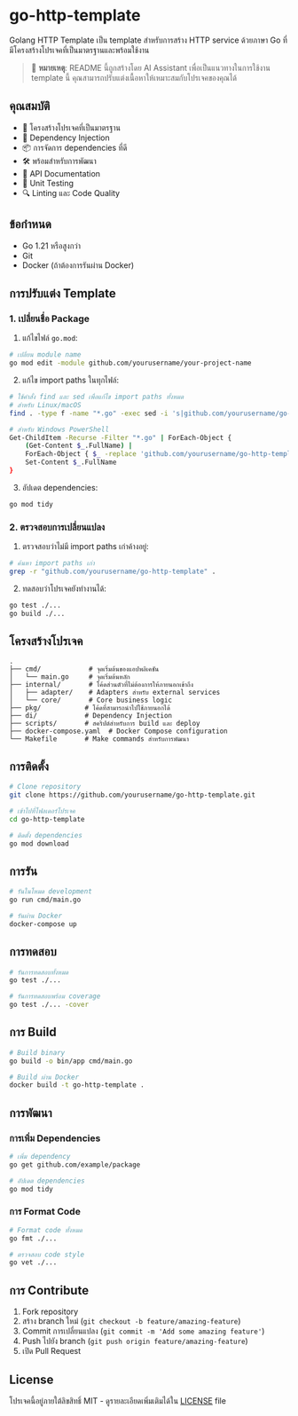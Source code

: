 # go-http-template

Golang HTTP Template เป็น template สำหรับการสร้าง HTTP service ด้วยภาษา Go ที่มีโครงสร้างโปรเจคที่เป็นมาตรฐานและพร้อมใช้งาน

> 📝 **หมายเหตุ**: README นี้ถูกสร้างโดย AI Assistant เพื่อเป็นแนวทางในการใช้งาน template นี้ คุณสามารถปรับแต่งเนื้อหาให้เหมาะสมกับโปรเจคของคุณได้

## คุณสมบัติ

- 🚀 โครงสร้างโปรเจคที่เป็นมาตรฐาน
- 🔄 Dependency Injection
- 📦 การจัดการ dependencies ที่ดี
- 🛠️ พร้อมสำหรับการพัฒนา
- 📝 API Documentation
- 🧪 Unit Testing
- 🔍 Linting และ Code Quality

## ข้อกำหนด

- Go 1.21 หรือสูงกว่า
- Git
- Docker (ถ้าต้องการรันผ่าน Docker)

## การปรับแต่ง Template

### 1. เปลี่ยนชื่อ Package

1. แก้ไขไฟล์ `go.mod`:
```bash
# เปลี่ยน module name
go mod edit -module github.com/yourusername/your-project-name
```

2. แก้ไข import paths ในทุกไฟล์:
```bash
# ใช้คำสั่ง find และ sed เพื่อแก้ไข import paths ทั้งหมด
# สำหรับ Linux/macOS
find . -type f -name "*.go" -exec sed -i 's|github.com/yourusername/go-http-template|github.com/yourusername/your-project-name|g' {} +

# สำหรับ Windows PowerShell
Get-ChildItem -Recurse -Filter "*.go" | ForEach-Object {
    (Get-Content $_.FullName) |
    ForEach-Object { $_ -replace 'github.com/yourusername/go-http-template', 'github.com/yourusername/your-project-name' } |
    Set-Content $_.FullName
}
```

3. อัปเดต dependencies:
```bash
go mod tidy
```

### 2. ตรวจสอบการเปลี่ยนแปลง

1. ตรวจสอบว่าไม่มี import paths เก่าค้างอยู่:
```bash
# ค้นหา import paths เก่า
grep -r "github.com/yourusername/go-http-template" .
```

2. ทดสอบว่าโปรเจคยังทำงานได้:
```bash
go test ./...
go build ./...
```

## โครงสร้างโปรเจค

```
.
├── cmd/            # จุดเริ่มต้นของแอปพลิเคชัน
│   └── main.go     # จุดเริ่มต้นหลัก
├── internal/       # โค้ดส่วนตัวที่ไม่ต้องการให้ภายนอกเข้าถึง
│   ├── adapter/    # Adapters สำหรับ external services
│   └── core/       # Core business logic
├── pkg/           # โค้ดที่สามารถนำไปใช้ภายนอกได้
├── di/            # Dependency Injection
├── scripts/       # สคริปต์สำหรับการ build และ deploy
├── docker-compose.yaml  # Docker Compose configuration
└── Makefile       # Make commands สำหรับการพัฒนา
```

## การติดตั้ง

```bash
# Clone repository
git clone https://github.com/yourusername/go-http-template.git

# เข้าไปที่โฟลเดอร์โปรเจค
cd go-http-template

# ติดตั้ง dependencies
go mod download
```

## การรัน

```bash
# รันในโหมด development
go run cmd/main.go

# รันผ่าน Docker
docker-compose up
```

## การทดสอบ

```bash
# รันการทดสอบทั้งหมด
go test ./...

# รันการทดสอบพร้อม coverage
go test ./... -cover
```

## การ Build

```bash
# Build binary
go build -o bin/app cmd/main.go

# Build ผ่าน Docker
docker build -t go-http-template .
```

## การพัฒนา

### การเพิ่ม Dependencies

```bash
# เพิ่ม dependency
go get github.com/example/package

# อัปเดต dependencies
go mod tidy
```

### การ Format Code

```bash
# Format code ทั้งหมด
go fmt ./...

# ตรวจสอบ code style
go vet ./...
```

## การ Contribute

1. Fork repository
2. สร้าง branch ใหม่ (`git checkout -b feature/amazing-feature`)
3. Commit การเปลี่ยนแปลง (`git commit -m 'Add some amazing feature'`)
4. Push ไปยัง branch (`git push origin feature/amazing-feature`)
5. เปิด Pull Request

## License

โปรเจคนี้อยู่ภายใต้ลิขสิทธิ์ MIT - ดูรายละเอียดเพิ่มเติมได้ใน [LICENSE](LICENSE) file
